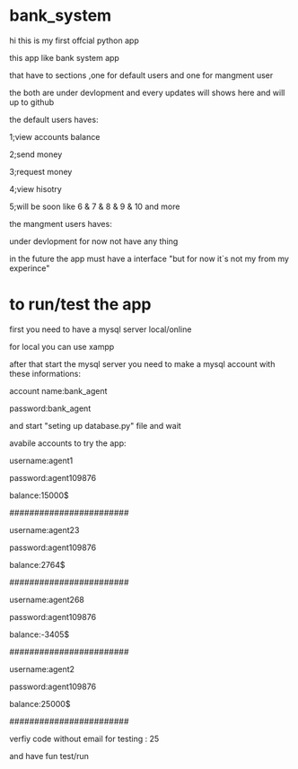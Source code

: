 # bank_system

hi this is my first offcial python app

this app like bank system app

that have to sections ,one for default users and one for mangment user

the both are under devlopment and every updates will shows here and will up to github

the default users haves:

1;view accounts balance

2;send money

3;request money

4;view hisotry

5;will be soon like 6 & 7 & 8 & 9 & 10 and more


the mangment users haves:

under devlopment for now not have any thing 

in the future the app must have a interface "but for now it`s not my from my experince"

# to run/test the app
first you need to have a mysql server local/online

for local you can use xampp

after that start the mysql server you need to make a mysql account with these informations:

account name:bank_agent

password:bank_agent

and start "seting up database.py" file and wait

avabile accounts to try the app:

username:agent1

password:agent109876

balance:15000$

########################

username:agent23

password:agent109876

balance:2764$

########################

username:agent268

password:agent109876

balance:-3405$

########################

username:agent2

password:agent109876

balance:25000$

########################

verfiy code without email for testing : 25

and have fun test/run
